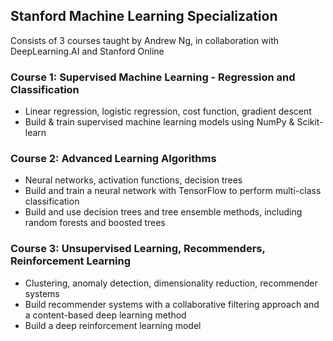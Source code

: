 ## Stanford Machine Learning Specialization
Consists of 3 courses taught by Andrew Ng, in collaboration with DeepLearning.AI and Stanford Online

### Course 1: Supervised Machine Learning - Regression and Classification

- Linear regression, logistic regression, cost function, gradient descent
- Build & train supervised machine learning models using NumPy & Scikit-learn

  
### Course 2: Advanced Learning Algorithms

- Neural networks, activation functions, decision trees
- Build and train a neural network with TensorFlow to perform multi-class classification
- Build and use decision trees and tree ensemble methods, including random forests and boosted trees


### Course 3: Unsupervised Learning, Recommenders, Reinforcement Learning

- Clustering, anomaly detection, dimensionality reduction, recommender systems
- Build recommender systems with a collaborative filtering approach and a content-based deep learning method
- Build a deep reinforcement learning model
